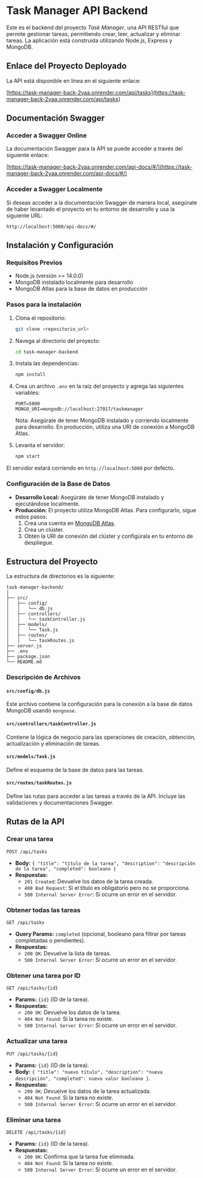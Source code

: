 
# Task Manager API Backend

Este es el backend del proyecto *Task Manager*, una API RESTful que permite gestionar tareas, permitiendo crear, leer, actualizar y eliminar tareas. La aplicación está construida utilizando Node.js, Express y MongoDB.

## Enlace del Proyecto Deployado

La API está disponible en línea en el siguiente enlace:

[https://task-manager-back-2yaa.onrender.com/api/tasks](https://task-manager-back-2yaa.onrender.com/api/tasks)

## Documentación Swagger

### Acceder a Swagger Online

La documentación Swagger para la API se puede acceder a través del siguiente enlace:

[https://task-manager-back-2yaa.onrender.com/api-docs/#/](https://task-manager-back-2yaa.onrender.com/api-docs/#/)

### Acceder a Swagger Localmente

Si deseas acceder a la documentación Swagger de manera local, asegúrate de haber levantado el proyecto en tu entorno de desarrollo y usa la siguiente URL:

```
http://localhost:5000/api-docs/#/
```

## Instalación y Configuración

### Requisitos Previos

- Node.js (versión >= 14.0.0)
- MongoDB instalado localmente para desarrollo
- MongoDB Atlas para la base de datos en producción

### Pasos para la instalación

1. Clona el repositorio:

    ```bash
    git clone <repositorio_url>
    ```

2. Navega al directorio del proyecto:

    ```bash
    cd task-manager-backend
    ```

3. Instala las dependencias:

    ```bash
    npm install
    ```

4. Crea un archivo `.env` en la raíz del proyecto y agrega las siguientes variables:

    ```plaintext
    PORT=5000
    MONGO_URI=mongodb://localhost:27017/taskmanager
    ```

    Nota: Asegúrate de tener MongoDB instalado y corriendo localmente para desarrollo. En producción, utiliza una URI de conexión a MongoDB Atlas.

5. Levanta el servidor:

    ```bash
    npm start
    ```

El servidor estará corriendo en `http://localhost:5000` por defecto.

### Configuración de la Base de Datos

- **Desarrollo Local:** Asegúrate de tener MongoDB instalado y ejecutándose localmente.
- **Producción:** El proyecto utiliza MongoDB Atlas. Para configurarlo, sigue estos pasos:
  1. Crea una cuenta en [MongoDB Atlas](https://www.mongodb.com/cloud/atlas).
  2. Crea un clúster.
  3. Obtén la URI de conexión del clúster y configúrala en tu entorno de despliegue.

## Estructura del Proyecto

La estructura de directorios es la siguiente:

```
task-manager-backend/
│
├── src/
│   ├── config/
│   │   └── db.js
│   ├── controllers/
│   │   └── taskController.js
│   ├── models/
│   │   └── Task.js
│   ├── routes/
│   │   └── taskRoutes.js
├── server.js
├── .env
├── package.json
└── README.md
```

### Descripción de Archivos

#### `src/config/db.js`

Este archivo contiene la configuración para la conexión a la base de datos MongoDB usando `mongoose`.

#### `src/controllers/taskController.js`

Contiene la lógica de negocio para las operaciones de creación, obtención, actualización y eliminación de tareas.

#### `src/models/Task.js`

Define el esquema de la base de datos para las tareas.

#### `src/routes/taskRoutes.js`

Define las rutas para acceder a las tareas a través de la API. Incluye las validaciones y documentaciones Swagger.

## Rutas de la API

### Crear una tarea

`POST /api/tasks`

- **Body:** `{ "title": "título de la tarea", "description": "descripción de la tarea", "completed": booleano }`
- **Respuestas:**
  - `201 Created`: Devuelve los datos de la tarea creada.
  - `400 Bad Request`: Si el título es obligatorio pero no se proporciona.
  - `500 Internal Server Error`: Si ocurre un error en el servidor.

### Obtener todas las tareas

`GET /api/tasks`

- **Query Params:** `completed` (opcional, booleano para filtrar por tareas completadas o pendientes).
- **Respuestas:**
  - `200 OK`: Devuelve la lista de tareas.
  - `500 Internal Server Error`: Si ocurre un error en el servidor.

### Obtener una tarea por ID

`GET /api/tasks/{id}`

- **Params:** `{id}` (ID de la tarea).
- **Respuestas:**
  - `200 OK`: Devuelve los datos de la tarea.
  - `404 Not Found`: Si la tarea no existe.
  - `500 Internal Server Error`: Si ocurre un error en el servidor.

### Actualizar una tarea

`PUT /api/tasks/{id}`

- **Params:** `{id}` (ID de la tarea).
- **Body:** `{ "title": "nuevo título", "description": "nueva descripción", "completed": nuevo valor booleano }`.
- **Respuestas:**
  - `200 OK`: Devuelve los datos de la tarea actualizada.
  - `404 Not Found`: Si la tarea no existe.
  - `500 Internal Server Error`: Si ocurre un error en el servidor.

### Eliminar una tarea

`DELETE /api/tasks/{id}`

- **Params:** `{id}` (ID de la tarea).
- **Respuestas:**
  - `200 OK`: Confirma que la tarea fue eliminada.
  - `404 Not Found`: Si la tarea no existe.
  - `500 Internal Server Error`: Si ocurre un error en el servidor.
